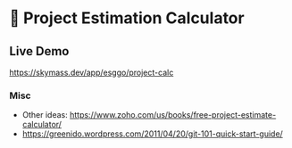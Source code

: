 # 🧮 Project Estimation Calculator

## Live Demo
https://skymass.dev/app/esggo/project-calc


### Misc
* Other ideas: https://www.zoho.com/us/books/free-project-estimate-calculator/
* https://greenido.wordpress.com/2011/04/20/git-101-quick-start-guide/

